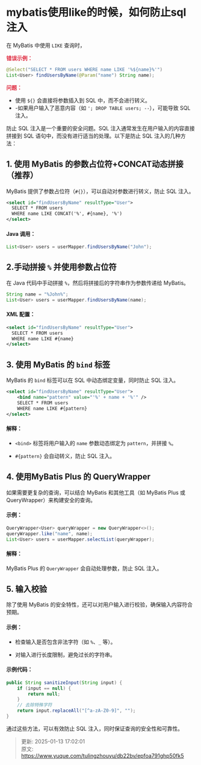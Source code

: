 # mybatis使用like的时候，如何防止sql注入



在 MyBatis 中使用 `LIKE` 查询时，

**<font style="color:#DF2A3F;">错误示例：</font>**

 

```java
@Select("SELECT * FROM users WHERE name LIKE '%${name}%'")
List<User> findUsersByName(@Param("name") String name);
```



**<font style="color:#DF2A3F;">问题：</font>**

+  使用 `${}` 会直接将参数插入到 SQL 中，而不会进行转义。
+ -如果用户输入了恶意内容（如 `'; DROP TABLE users; --`），可能导致 SQL 注入。



防止 SQL 注入是一个重要的安全问题。SQL 注入通常发生在用户输入的内容直接拼接到 SQL 语句中，而没有进行适当的处理。以下是防止 SQL 注入的几种方法：





## 1. 使用 MyBatis 的参数占位符+CONCAT动态拼接（推荐）
MyBatis 提供了参数占位符（`#{}`），可以自动对参数进行转义，防止 SQL 注入。

 

 

```xml
<select id="findUsersByName" resultType="User">
  SELECT * FROM users
  WHERE name LIKE CONCAT('%', #{name}, '%')
</select>
```



#### Java 调用：
 

```java
List<User> users = userMapper.findUsersByName("John");
```



## 2.手动拼接 `%` 并使用参数占位符
在 Java 代码中手动拼接 `%`，然后将拼接后的字符串作为参数传递给 MyBatis。

 

```java
String name = "%John%";
List<User> users = userMapper.findUsersByName(name);
```



#### XML 配置：
 

```xml
<select id="findUsersByName" resultType="User">
  SELECT * FROM users
  WHERE name LIKE #{name}
</select>
```





 

 

## 3. 使用 MyBatis 的 `bind` 标签
MyBatis 的 `bind` 标签可以在 SQL 中动态绑定变量，同时防止 SQL 注入。

 

```xml
<select id="findUsersByName" resultType="User">
    <bind name="pattern" value="'%' + name + '%'" />
    SELECT * FROM users
    WHERE name LIKE #{pattern}
</select>
```



####  解释：
- `<bind>` 标签将用户输入的 `name` 参数动态绑定为 `pattern`，并拼接 `%`。

- `#{pattern}` 会自动转义，防止 SQL 注入。



 



## 4. 使用MyBatis Plus 的 QueryWrapper
如果需要更复杂的查询，可以结合 MyBatis 和其他工具（如 MyBatis Plus 或 QueryWrapper）来构建安全的查询。



#### 示例：
 

```java
QueryWrapper<User> queryWrapper = new QueryWrapper<>();
queryWrapper.like("name", name);
List<User> users = userMapper.selectList(queryWrapper);
```



#### 解释：
MyBatis Plus 的 `QueryWrapper` 会自动处理参数，防止 SQL 注入。

 



## 5. 输入校验
除了使用 MyBatis 的安全特性，还可以对用户输入进行校验，确保输入内容符合预期。



#### 示例：
- 检查输入是否包含非法字符（如 `%`、`_` 等）。

- 对输入进行长度限制，避免过长的字符串。



#### 示例代码：


```java
public String sanitizeInput(String input) {
    if (input == null) {
        return null;
    }
    // 去除特殊字符
    return input.replaceAll("[^a-zA-Z0-9]", "");
}
```



通过这些方法，可以有效防止 SQL 注入，同时保证查询的安全性和可靠性。





> 更新: 2025-01-13 17:02:01  
> 原文: <https://www.yuque.com/tulingzhouyu/db22bv/epfoa791ghp50fk5>